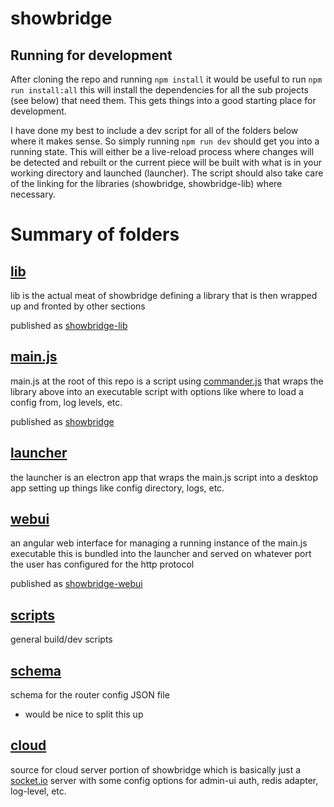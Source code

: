 # showbridge


## Running for development
After cloning the repo and running `npm install` it would be useful to run `npm run install:all` this will install the dependencies for all the sub projects (see below) that need them. This gets things into a good starting place for development.


I have done my best to include a dev script for all of the folders below where it makes sense. So simply running `npm run dev` should get you into a running state. This will either be a live-reload process where changes will be detected and rebuilt or the current piece will be built with what is in your working directory and launched (launcher). The script should also take care of the linking for the libraries (showbridge, showbridge-lib) where necessary. 

# Summary of folders
## [lib](./lib/)
lib is the actual meat of showbridge defining a library that is then wrapped up and fronted by other sections

published as [showbridge-lib](https://npmjs.com/package/showbridge-lib)

## [main.js](./main.js)
main.js at the root of this repo is a script using [commander.js](https://github.com/tj/commander.js) that wraps the library above into an executable script with options like where to load a config from, log levels, etc.

published as [showbridge](https://npmjs.com/package/showbridge)

## [launcher](./launcher/)
the launcher is an electron app that wraps the main.js script into a desktop app setting up things like config directory, logs, etc.

## [webui](./webui/)
an angular web interface for managing a running instance of the main.js executable this is bundled into the launcher and served on whatever port the user has configured for the http protocol

published as [showbridge-webui](https://npmjs.com/package/showbridge-webui)

## [scripts](./scripts/)
general build/dev scripts

## [schema](./schema/)
schema for the router config JSON file
- would be nice to split this up

## [cloud](./cloud/)
source for cloud server portion of showbridge which is basically just a [socket.io](https://socket.io/) server with some config options for admin-ui auth, redis adapter, log-level, etc.
